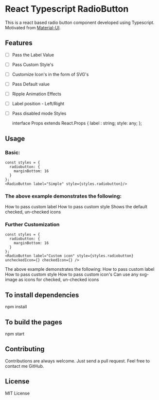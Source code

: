 # React Typescript RadioButton
This is a react based radio button component developed using Typescript.
Motivated from [Material-UI](http://callemall.github.io/material-ui/).

## Features
- [ ] Pass the Label Value
- [ ] Pass Custom Style's
- [ ] Customize Icon's in the form of SVG's
- [ ] Pass Default value
- [ ] Ripple Animation Effects
- [ ] Label position - Left/Right
- [ ] Pass disabled mode Styles

    interface Props extends React.Props<RadioButton> {
        label : string;
        style: any;
    };

## Usage
### Basic:
    const styles = {
      radiobutton: {
        marginBottom: 16
      }
    };
    <RadioButton label="Simple" style={styles.radiobutton}/>

### The above example demonstrates the following:
How to pass custom label
How to pass custom style
Shows the default checked, un-checked icons

### Further Customization
    const styles = {
      radiobutton: {
        marginBottom: 16
      }
    };
    <RadioButton label="Custom icon" style={styles.radiobutton} uncheckedIcon={} checkedIcon={} />

The above example demonstrates the following:
How to pass custom label
How to pass custom style
How to pass custom icon's
Can use any svg-image as icons for checked, un-checked icons

## To install dependencies
npm install

## To build the pages
npm start

## Contributing
Contributions are always welcome. Just send a pull request. Feel free to contact me GitHub.

## License
MIT License
